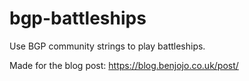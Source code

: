 bgp-battleships
===

Use BGP community strings to play battleships.

Made for the blog post: https://blog.benjojo.co.uk/post/